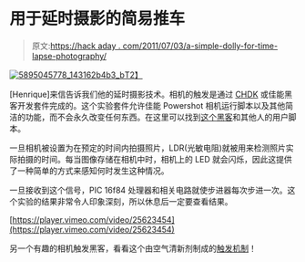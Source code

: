 # 用于延时摄影的简易推车

> 原文:[https://hack aday . com/2011/07/03/a-simple-dolly-for-time-lapse-photography/](https://hackaday.com/2011/07/03/a-simple-dolly-for-time-lapse-photography/)

[![](../Images/79d637ffa53c7c948adc7c39ae59f06f.png "5895045778_143162b4b3_b")T2】](http://hackaday.com/2011/07/03/a-simple-dolly-for-time-lapse-photography/5895045778_143162b4b3_b/)

[Henrique]来信告诉我们他的延时摄影技术。相机的触发是通过 [CHDK](http://chdk.wikia.com/wiki/CHDK) 或佳能黑客开发套件完成的。这个实验套件允许佳能 Powershot 相机运行脚本以及其他简洁的功能，而不会永久改变任何东西。在这里可以找到[这个黑客](http://chdk.wikia.com/wiki/UBASIC/Scripts)和其他人的用户脚本。

一旦相机被设置为在预定的时间内拍摄照片，LDR(光敏电阻)就被用来检测照片实际拍摄的时间。每当图像存储在相机中时，相机上的 LED 就会闪烁，因此这提供了一种简单的方式来感知何时发生这种情况。

一旦接收到这个信号，PIC 16f84 处理器和相关电路就使步进器每次步进一次。这个实验的结果非常令人印象深刻，所以休息后一定要查看结果。

[https://player.vimeo.com/video/25623454](https://player.vimeo.com/video/25623454)

另一个有趣的相机触发黑客，看看这个由空气清新剂制成的[触发机制](http://hackaday.com/2011/02/04/remote-camera-trigger-built-from-air-freshener-parts/)！